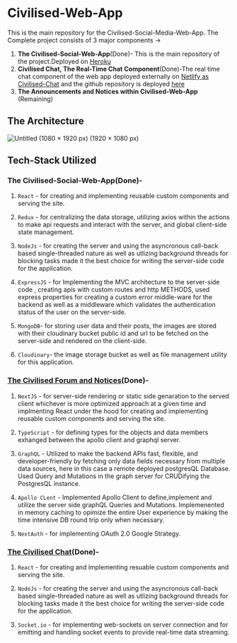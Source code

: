 # Civilised-Web-App
This is the main repository for the Civilised-Social-Media-Web-App.
The Complete project consists of 3 major components ->

1. **The Civilised-Social-Web-App**(Done)- This is the main repository of the project.Deployed on [Heroku](https://civilised-social-web-app.herokuapp.com/welcome)
2. **Civilised Chat, The Real-Time Chat Component**(Done)-The real time chat component of the web app deployed externally on [Netlify as Civilised-Chat](https://iiitp-civilised.netlify.app/) and the github repository is deployed [here](https://github.com/kb-0311/civilised-chat)
3. **The Announcements and Notices within Civilised-Web-App** (Remaining)


## The Architecture
![Untitled (1080 × 1920 px) (1920 × 1080 px)](https://user-images.githubusercontent.com/96020697/179420574-5f7212e1-fb0a-42f1-8a2e-8314f8e5da09.png)

## Tech-Stack Utilized

### **The Civilised-Social-Web-App**(Done)-
1. `React` - for creating and implementing reusable custom components and serving the site.

2. `Redux` - for centralizing the data storage, utilizing axios within the actions to make api requests and interact with the server, and global client-side state management.

3. `NodeJs` - for  creating the server and  using the asyncronous call-back based single-threaded nature as well as utlizing background threads for blocking tasks made it the best choice for writing the server-side code for the application.

4. `ExpressJS` - for Implementing the MVC architecture to the server-side code , creating apis with custom routes and http METHODS, used express properties for creating a custom error middle-ware for the backend as well as a middleware which validates the authentication status of the user on the server-side.

4. `MongoDB`- for storing user data and their posts, the images are stored with their cloudinary bucket public id and url to be fetched on the server-side and rendered on the client-side.

5. `Cloudinary`- the image storage bucket as well as file management utility for this application.

### **[The Civilised Forum and Notices](https://github.com/kb-0311/civilised-forum-and-notices)**(Done)-
1. `NextJS` - for server-side rendering or static side genaration to the served client whichever is more optimized approach at a given time and implmenting React under the hood for creating and implementing reusable custom components and serving the site.

2. `TypeScript` - for defining types for the objects and data members exhanged between the apollo client and graphql server. 

3. `GraphQL` -  Utilized to make the backend APIs fast, flexible, and developer-friendly by fetching only data fields necessary from multiple data sources, here in this case a remote deployed postgresQL Database. Used Query and Mutations in the graph server for CRUDifying the PostgresQL instance.

4. `Apollo CLent` - Implemented Apollo Client to define,implement and utilize the server side graphQL Queries and Mutations. Implemenented in memory caching to opimize the entire User experience by making the time intensive DB round trip only when necessary.  

2. `NextAuth` - for implementing OAuth 2.0 Google Strategy.

### **[The Civilised Chat](https://github.com/kb-0311/civilised-chat)**(Done)-
1. `React` - for creating and implementing resuable custom components and serving the site.

2. `NodeJs` - for  creating the server and using the asyncronous call-back based single-threaded nature as well as utlizing background threads for blocking tasks made it the best choice for writing the server-side code for the application.

3. `Socket.io` - for implementing web-sockets on server connection and for emitting and handling socket events to provide real-time data streaming.  



